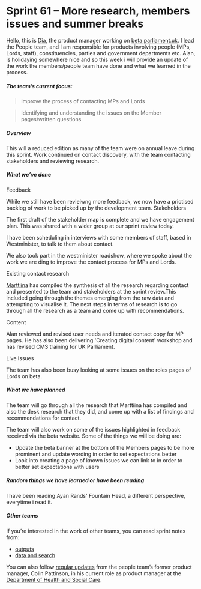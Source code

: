 # Sprint 61 – More research, members issues and summer breaks

Hello, this is [Dia](https://twitter.com/DN78), the product manager working on [beta.parliament.uk](https://beta.parliament.uk/). I lead the People team, and I am responsible for products involving people (MPs, Lords, staff), constituencies, parties and government departments etc. Alan, is holidaying somewhere nice and so this week i will provide an update of the work the members/people team have done and what we learned in the process.

##### The team’s current focus:

> Improve the process of contacting MPs and Lords

> Identifying and understanding the issues on the Member pages/written questions

##### Overview

This will a reduced edition as many of the team were on annual leave during this sprint. Work continued on contact discovery, with the team contacting stakeholders and reviewing research.

##### What we’ve done

Feedback

While we still have been revieiwng more feedback, we now have a priotised backlog of work to be picked up by the development team.
Stakeholders

The first draft of the stakeholder map is complete and we have engagement plan. This was shared with a wider group at our sprint review today.

I have been scheduling in interviews with some members of staff, based in Westminister, to talk to them about contact.

We also took part in the westminister roadshow, where we spoke about the work we are ding to improve the contact process for MPs and Lords.

Existing contact research

[Marttiina](https://twitter.com/marttiinak) has compiled the synthesis of all the research regarding contact and presented to the team and stakeholders at the sprint review.This included going through the themes emerging from the raw data and attempting to visualise it. The next steps in terms of research is to go through all the research as a team and come up with recommendations.

Content

Alan reviewed and revised user needs and iterated contact copy for MP pages. He has also been delivering 'Creating digital content' workshop and has revised CMS training for UK Parliament.

Live Issues

The team has also been busy looking at some issues on the roles pages of Lords on beta.

##### What we have planned

The team will go through all the research that Marttiina has compiled and also the desk research that they did, and come up with a list of findings and recommendations for contact.

The team will also work on some of the issues highlighted in feedback received via the beta website. Some of the things we will be doing are:

* Update the beta banner at the bottom of the Members pages to be more prominent and update wording in order to set expectations better
* Look into creating a page of known issues we can link to in order to better set expectations with users

##### Random things we have learned or have been reading

I have been reading Ayan Rands' Fountain Head, a different perspective, everytime i read it.

##### Other teams

If you’re interested in the work of other teams, you can read sprint notes from:

* [outputs](https://ukparliament.github.io/sprintnotes.outputs/)
* [data and search](https://ukparliament.github.io/weeknotes.data-search/)

You can also follow [regular updates](https://colinpattinson.github.io/Updates/22/) from the people team’s former product manager, Colin Pattinson, in his current role as product manager at the [Department of Health and Social Care](https://www.gov.uk/government/organisations/department-of-health-and-social-care).
